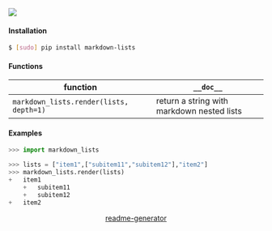 <!--
https://pypi.org/project/readme-generator/
-->

[![](https://img.shields.io/pypi/pyversions/markdown-lists.svg?longCache=True)](https://pypi.org/project/markdown-lists/)

#### Installation
```bash
$ [sudo] pip install markdown-lists
```

#### Functions
function|`__doc__`
-|-
`markdown_lists.render(lists, depth=1)` |return a string with markdown nested lists

#### Examples
```python
>>> import markdown_lists

>>> lists = ["item1",["subitem11","subitem12"],"item2"]
>>> markdown_lists.render(lists)
+   item1
    +   subitem11
    +   subitem12
+   item2
```

<p align="center">
    <a href="https://pypi.org/project/readme-generator/">readme-generator</a>
</p>